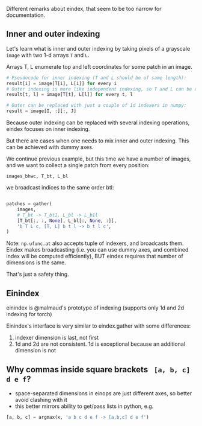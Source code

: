 Different remarks about eindex, that seem to be too narrow for documentation.


## Inner and outer indexing

Let's learn what is inner and outer indexing by taking pixels of a grayscale `image` with two 1-d arrays `T` and `L`.

Arrays T, L enumerate top and left coordinates for some patch in an image.


```python
# Pseudocode for inner indexing (T and L should be of same length):
result[i] = image[T[i], L[i]] for every i
# Outer indexing is more like independent indexing, so T and L can be of different size
result[t, l] = image[T[t], L[l]] for every t, l

# Outer can be replaced with just a couple of 1d indexers in numpy:
result = image[I, :][:, J]
```

Because outer indexing can be replaced with several indexing operations, eindex focuses on inner indexing.

But there are cases when one needs to mix inner and outer indexing. This can be achieved with dummy axes. 

We continue previous example, but this time we have a number of images, and we want to collect a single patch from every position:

```images_bhwc, T_bt, L_bl```

we broadcast indices to the same order btl:

```python

patches = gather(
    images, 
    # T_bt -> T_bt1, L_bl -> L_b1l
    [T_bt[:, :, None], L_bl[:, None, :]],
    'b T L c, [T, L] b t l -> b t l c', 
)
```

Note: `np.ufunc.at` also accepts tuple of indexers, and broadcasts them.
Eindex makes broadcasting (i.e. you can use dummy axes, and combined index will be computed efficiently),
BUT eindex requires that number of dimensions is the same.

That's just a safety thing.


## Einindex

einindex is @malmaud's prototype of indexing (supports only 1d and 2d indexing for torch)

Einindex's interface is very similar to eindex.gather with some differences:

1. indexer dimension is last, not first
2. 1d and 2d are not consistent. 1d is exceptional because an additional dimension is not 


## Why commas inside square brackets ` [a, b, c] d e f`?

- space-separated dimensions in einops are just different axes, so better avoid clashing with it
- this better mirrors ability to get/pass lists in python, e.g.

```python
[a, b, c] = argmax(x, 'a b c d e f -> [a,b,c] d e f')
```